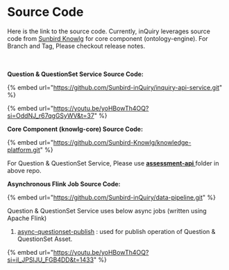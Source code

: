 # Source Code

Here is the link to the source code. Currently, inQuiry leverages source code from [Sunbird Knowlg](https://knowlg.sunbird.org/learn/readme) for core component (ontology-engine). For Branch and Tag, Please checkout release notes.

\
\
**Question & QuestionSet Service Source Code:**&#x20;

{% embed url="https://github.com/Sunbird-inQuiry/inquiry-api-service.git" %}

{% embed url="https://youtu.be/yoHBowTh4OQ?si=OddNJ_r67qgGSyWV&t=37" %}

**Core Component (knowlg-core) Source Code:**&#x20;

{% embed url="https://github.com/Sunbird-Knowlg/knowledge-platform.git" %}

For Question & QuestionSet Service, Please use [**assessment-api** ](https://github.com/Sunbird-inQuiry/inquiry-api-service/tree/master/assessment-api)folder in above repo.&#x20;

**Asynchronous Flink Job Source Code:**

{% embed url="https://github.com/Sunbird-inQuiry/data-pipeline.git" %}

Question & QuestionSet Service uses below async jobs (written using Apache Flink)&#x20;

1. [async-questionset-publish](https://github.com/Sunbird-inQuiry/data-pipeline/tree/master/publish-pipeline/async-questionset-publish) : used for publish operation of Question & QuestionSet Asset.

{% embed url="https://youtu.be/yoHBowTh4OQ?si=il_JPSlJU_FGB4DD&t=1433" %}

